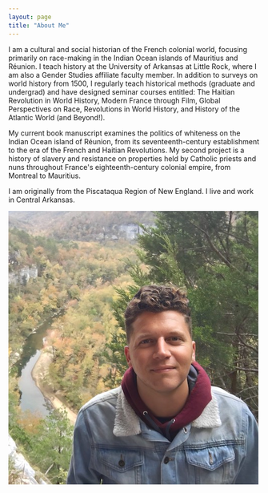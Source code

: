 ```yaml
---
layout: page
title: "About Me"
---
```


I am a cultural and social historian of the French colonial world, focusing primarily on race-making in the Indian Ocean islands of Mauritius and Réunion. I teach history at the University of Arkansas at Little Rock, where I am also a Gender Studies affiliate faculty member. In addition to surveys on world history from 1500, I regularly teach historical methods (graduate and undergrad) and have designed seminar courses entitled: The Haitian Revolution in World History, Modern France through Film, Global Perspectives on Race, Revolutions in World History, and History of the Atlantic World (and Beyond!).

My current book manuscript examines the politics of whiteness on the Indian Ocean island of Réunion, from its seventeenth-century establishment to the era of the French and Haitian Revolutions. My second project is a history of slavery and resistance on properties held by Catholic priests and nuns throughout France's eighteenth-century colonial empire, from Montreal to Mauritius. 

I am originally from the Piscataqua Region of New England. I live and work in Central Arkansas.

![National_River_Park_Arkansas](fotoreminismaller.jpg)
